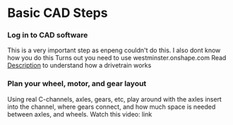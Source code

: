 # Basic CAD Steps
### Log in to CAD software
This is a very important step as enpeng couldn't do this. 
I also dont know how you do this
Turns out you need to use westminster.onshape.com
Read [Description](Description.md) to understand how a drivetrain works
### Plan your wheel, motor, and gear layout
Using real C-channels, axles, gears, etc, play around with the axles insert into the channel, where gears connect, and how much space is needed between axles, and wheels.
Watch this video: link

